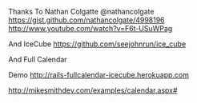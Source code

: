 Thanks To Nathan Colgatte @nathancolgate
https://gist.github.com/nathancolgate/4998196
http://www.youtube.com/watch?v=F6t-USuWPag

And IceCube
https://github.com/seejohnrun/ice_cube

And Full Calendar

Demo
http://rails-fullcalendar-icecube.herokuapp.com

http://mikesmithdev.com/examples/calendar.aspx#
